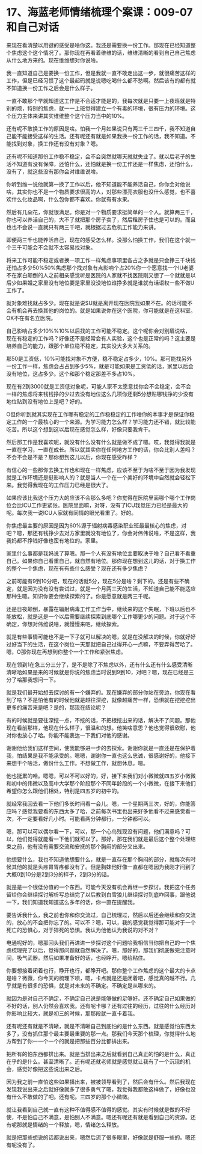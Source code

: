 # 17、海蓝老师情绪梳理个案课：009-07 和自己对话

来现在看清楚以用键的感受是啥你这。我还是需要换一份工作。那现在已经知道整个焦虑这个这个情况了。那你现在再看着维维的话，维维清晰的看到自己自己焦虑从什么地方来的。现在维维想对你说啥。

我一直知道自己是要换一份工作，但是我就一直不敢走出这一步，就很痛苦这样的工作，但是已经习惯了这个最起码就是说嗯吃喝什么都不愁啊。然后该有的都有就不知道换一份工作之后会是什么样子。

一直不敢那个早就知道这工作是不合适才能是的，我每次就是只要一上夜班就是特别的烦，特别的焦虑，就一一上班觉得建立一个有毒的环境，很有压力的环境。这个压力主体来讲其实维维整个这个压力当中的10%。

还有呢不敢换工作的原因是啥。怕我一个月如果说只有两三千三四千，我不知道自己能不能接受这样的生活。还有呢还有就是如果我换一份工作的话，我不知道。不能找到对象，换工作还有没有对象？嗯。

还有呢不知道那份工作稳不稳定，会不会突然就哪天就就失业了。就以后老子的生活不知道有没有保障，还怕什么，还怕就是换一份工作还是一样焦虑，还怕什么，没有了，就这些没有那你会对维维说啥。

你听到维一说他就第一换了工作以后，他不知道能不能养活自己，你你会对他说啥，其实你也不是一个物质要求很高的人，对那些漂亮衣服也没什么感觉，也不喜欢什么化妆品啊，什么包你都不喜欢。你就有有水果。

然后有几朵花，你就很满足。你是对一个物质要求挺简单的一个人。就算两三千，你也可以养活自己的，大不了就把那个房子卖了，然后租房子住也是可以的。而且也也不会说一直就只有两三千吧，就根据过去危机工作能力来讲。

即便两三千也能养活自己，现在的感受怎么样。没那么怕换工作，我们在这个就一个三千可能会不会就不太容易找对象。

将来工作可能不稳定或者换一项工作一样焦虑事项里各占之多就是只会挣三千块钱还怕占多少50%50%焦虑那个找对象有点影响个占20%你一个愿意找一个IU老婆不在家白颠倒的人之前相亲感觉听是医院的人家就不找医院刚又想了一个就就是以后少如果婚之家里没有地位要是家里没没地位谁挣多就是谁就有话语权一些不做U工作了。

就对象难找就占多少。现在就是说SU就是离开现在医院我如果不在。的话可能不会有机会再去换其他的岗位的。就是如果说你在这个医院，你可能就是在这科室。OK不在有名立医院。

自己影响占多少10%%10%以后找的工作可能不稳定。这个呢你会对别眉说啥，现在有稳定的工作吗？好像还不是经常会有人实验，这个也是正常的吗？这主要是培养自己的能力，跟那个单位稳不稳定，其实没大多大关系的。

那50是工资低，10%可能找对象不方便，稳不稳定占多少，10%。那可能找另外一份工作一样，焦虑会占占到多少5%，就是可能如果是工资低的话，家里以后会没有地位，这占多少。这个和那个稳定那差不多占10%。

现在有2到3000就是工资低对象呢，可能人家不太愿意找你会不会稳定，会不会一样的焦虑将来钱钱挣的少过去没有地位这么几项你还剩5分想贴哪钱挣的少没有地位贴到没有地位上是吧？好的。

O但你听到就其实现在工作哪有稳定的工作稳稳定的工作啥你的本事才是保证你稳定工作的一个最核心的一个来源。为学习能力怎么样？学习能力还不错，就比较能吃苦。所以这个想到这以后现在感觉怎么样，好像只要我肯干。

然后那工作是我喜欢呢，就没有什么没有什么就是做不成了嗯。哎，我觉得我就是一直在学习，一直在成长。所以就其实你在任何地方工作的话，你会比别人差吗？不会不会是不是？那你想到这儿以后，你现在感受咋样？

有信心的一些那你去换工作也和现在一样焦虑，应该不至于为啥不至于因为我发现就是工作环境还是挺影响人的？就是当人一个在一个美好的环境中自然就会轻松下来。我觉得我现在的工作压力已经是很大了。

如果应该比我这个压力大的应该不会那么多吧？你觉得在医院里面哪个哪个工作岗位会比ICU工作更紧张。医院里面嘛，对呀，没有了ICU我觉压力已经是最大的呢。每次我一说ICU人家就有同情的眼光看重了。好的。

你焦虑最主要的原因是因为60%源于辐射病毒感染职业班最最核心的焦虑，对吧？嗯，那还有钱挣少去对方家里就没有地位了，你会对伟伟说啥，不是这样，我我妈都不挣钱好像也蛮有地位的。家里。

家里什么事都是我妈说了算嗯。那一个人有没有地位主要取决于啥？自己看不看重自己。如果你自己看重自己，就自然有地位。那你现在想到这儿的话，对于换工作的整个一个焦虑，现在有有些什么感受？现在还有多少焦虑？

之前可能有9到10分吧，现在的话就5分，现在5分是啥？剩下的。还是有些不确定，就是因为没有没有尝试过，就是一个月两三天的生活，不知道自己能不能适应那种生嗯。知识你要会继续探索的了。你是愿意就是两三千呢。

还是日夜颠倒，暴露在辐射病毒工作工作当中，继续来的这个失眠，下班以后也不能放松，就是这是一个以后需要继续探索到底哪个工作哪更少的问题。对于这个不确定，你想对伟维说啥，就慢慢来吧，继续探索。

就是有些事情可能也不是一下子就可以解决的嗯，就是在没解决的时候，你就好好过好当下的生活，在这个岗位一天那就把自己过得开心一点嘛，不要弄得苦哈了。嗯，O那你现在再想到你整个一个工作和紧张焦虑。

现在领到1在急三分三分了，是不是除了不焦虑以外，还有什么还有什么感受清晰清晰哈如果是来的时候就是你说的焦虑当时说到9到10，对吧？嗯，现在已经是三分了哈那我想问一下。

就是我们最开始想去探讨的有一个嫌弃的。现在嫌弃的部分你站在旁边，你现在看到了啥？不是怕他有的时候他就是越往深挖，就像越痛苦一样，恐惧就在挖挖挖出更多的痛苦来是吧？是的，那现在结论呢？

有的时候就是要往深挖一点，不挖的话，不把根挖出来的话，解决不了问题。那他现在看前那样，他现在什么样子，很温和的想。他笑啥意思？他也觉得很欣慰，他对你也放心了哈。你能不能表达一下我们对他的感谢。

谢谢他给我们这样空间，使我能够进一步的去探索。谢谢你就是一直还是在保护着我，怕结果是我不能承受的。嗯嗯，谢谢你一直也这么忠诚，很感谢好的，他接下来想干个啥活，做份什么工作。不想做工作，就想休息。嗯。

他也挺累的哈。嗯嗯，可以不可以好的，好，接下来我们对小微微就四五岁小微微和初中的伟微以及高中大学那个阶段那个不同年龄段的一个小微微，在接下来他们希望你怎么跟他们相处，特别是四五岁的初中的。

就经常我回去看一下他们多长时间看一会儿。嗯，一个星期两三次，好的，你能答应吗？感觉我要看的东西太多了哈，之前每次书里也出来好多他看不过来感觉看一次，不一定要看好几小时。可能看两分钟都行，一分钟都可以。

嗯，那可以可以偶尔看一下，可以，那一个心鸟残现没有问题，他们满意吗？可以，他们觉得就能看一下他们就可以了。那好，那在我们就是最后这个整个处理结束之前，他有没有需要交流和安抚的那个胸闷的部分又出来。

他想要什么，我也不知道他想要什么，就是一直存在那个胸闷的部分，就每次有时候其他的就是头疼胃胃疼都没有了。但是胸妹他好像一直都在嗯因为我刚才问到了大概0到10分是2到3分的样子，2到3分的话。

就是是一个很低分值的一个东西。可能今天没有机会再继一步探讨。我把这个任务留给你会继续探讨解析写总结完了以后教到白雪狼儿继续探讨到底咋回事，跟他说一下，我们知道我知道这么多年的话，你一直在提醒我。

要告诉我什么，我之前也你和你交流过，自己梳理过，然后以后还会继续和你交流的，放心的不会把你忘了的。可以不？嗯，可以，我的感觉我觉得那可能对于一个死亡的恐惧心，对于猝死的恐惧。我认为他他认为我说的对不对？

电通呢好的，嗯那回头我们再进进一步探讨这个问题哈我相信当你把自己的一个焦虑梳理完了以后，觉得那问题就自然解决了。嗯，那好的，那我们彻底做完注意时间，吸气武器。然后如果准备好的话，也经睁开。嗯给粘住。

你要想接着闭着也行，睁开也行，都睁开吧。那你整个工作焦虑的这个最大的卡点是啥？微薇，你今天的梳理下呗，嗯，卡点就是还是闭着吧，感觉真的越不行。几乎就是有很多的恐惧，就是对未来的不确定。不确定是从哪来的。

就因为是对自己不确定，不确定自己说是能够做的足够好。还不确定自己如果做的不好的话，别人仍然会喜欢我。还有呢卡哪？还有过往的经历，过往的什么经历对你影响比较大，就是初三的时候，那那段就一直卡着我。

还有呢还有就是不清晰，就是不清晰自己到底怕的是什么东西。就是感觉怕东西太多了，没有抓住那个最主要最重要的那一点。那我们今天那个梳理，你觉得什么地方帮到了你一一个一个的就是把那些百分比都排出来。

把所有的怕东西都排出来。就是当排出来之后就看到自己真正的怕的是什么，真正在乎的是什么。甚至清晰了。还有呢还就老师就是感觉就让我有了一个沉现的机会，感觉好像把这些说出来之后。

因为我之前一直怕这些如果播出来，被被领导看到了，然后会有什么。然后我现在发现我说出来之后就好像就多了很多勇气了嗯，我觉得我都敢这样做了，好像也没有什么不敢做的了吧。还有呢。三四岁的那个小微微。

就让我看到自己就一直有这种不值得感不值得的感觉。其实有时候就是做的不好使，不是怕自己不满意，是怕别人不满意。嗯还有呢还有就是看到自己的资源。还有呢那就是情绪的一个释放，嗯，情绪怎么释放。

就是把那些想说的话都说出来，嗯然后流了很多眼里，好像就是舒服一些的。嗯还有呢没有了。